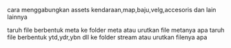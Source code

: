 cara menggabungkan assets kendaraan,map,baju,velg,accesoris dan lain lainnya

taruh file berbentuk meta ke folder meta atau urutkan file metanya apa
taruh file berbentuk ytd,ydr,ybn dll ke folder stream atau urutkan filenya apa